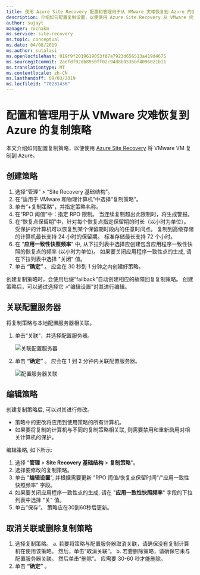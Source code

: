 ```yaml
---
title: 使用 Azure Site Recovery 配置和管理用于从 VMware 灾难恢复到 Azure 的复制策略 | Microsoft Docs
description: 介绍如何配置复制设置，以便使用 Azure Site Recovery 从 VMware 灾难恢复到 Azure。
author: sujayt
manager: rochakm
ms.service: site-recovery
ms.topic: conceptual
ms.date: 04/08/2019
ms.author: sutalasi
ms.openlocfilehash: 019f9f2019619053f87a7923d656513a419d4675
ms.sourcegitcommit: 2aefdf92db8950ff02c94d8b0535bf4096021b11
ms.translationtype: MT
ms.contentlocale: zh-CN
ms.lasthandoff: 09/03/2019
ms.locfileid: "70231436"
---
```

# <a name="configure-and-manage-replication-policies-for-vmware-disaster-recovery-to-azure"></a>配置和管理用于从 VMware 灾难恢复到 Azure 的复制策略
本文介绍如何配置复制策略，以便使用 [Azure Site Recovery](site-recovery-overview.md) 将 VMware VM 复制到 Azure。

## <a name="create-a-policy"></a>创建策略

1. 选择“管理” > “Site Recovery 基础结构”。
2. 在“适用于 VMware 和物理计算机”中选择“复制策略”。
3. 单击“+复制策略”，并指定策略名称。
4. 在“RPO 阈值”中：指定 RPO 限制。 当连续复制超出此限制时，将生成警报。
5. 在“恢复点保留期”中，针对每个恢复点指定保留期的时长（以小时为单位）。 受保护的计算机可以恢复到某个保留期时段内的任意时间点。 复制到高级存储的计算机最长支持 24 小时的保留期。 标准存储最长支持 72 个小时。
6. 在 "**应用一致性快照频率**" 中, 从下拉列表中选择应创建包含应用程序一致性快照的恢复点的频率 (以小时为单位)。 如果要关闭应用程序一致性点的生成, 请在下拉列表中选择 "关闭" 值。
7. 单击 **“确定”** 。 应会在 30 秒到 1 分钟之内创建好策略。

创建复制策略时，会使用后缀“failback”自动创建相应的故障回复复制策略。 创建策略后，可以通过选择它 >“编辑设置”对其进行编辑。

## <a name="associate-a-configuration-server"></a>关联配置服务器

将复制策略与本地配置服务器相关联。

1. 单击“关联”，并选择配置服务器。

    ![关联配置服务器](./media/vmware-azure-set-up-replication/associate1.png)
2. 单击 **“确定”** 。 应会在 1 到 2 分钟内关联配置服务器。

    ![配置服务器关联](./media/vmware-azure-set-up-replication/associate2.png)

## <a name="edit-a-policy"></a>编辑策略

创建复制策略后, 可以对其进行修改。

- 策略中的更改将应用到使用策略的所有计算机。
- 如果要将复制的计算机与不同的复制策略相关联, 则需要禁用和重新启用对相关计算机的保护。

编辑策略, 如下所示:
1. 选择 "**管理** > **Site Recovery 基础结构** > **复制策略**"。
2. 选择要修改的复制策略。
3. 单击 "**编辑设置**", 并根据需要更新 "RPO 阈值/恢复点保留时间"/"应用一致性快照频率" 字段。
4. 如果要关闭应用程序一致性点的生成, 请在 "**应用一致性快照频率**" 字段的下拉列表中选择 "关" 值。
5. 单击“保存”。 策略应在30到60秒后更新。



## <a name="disassociate-or-delete-a-replication-policy"></a>取消关联或删除复制策略

1. 选择复制策略。
    a. 若要将策略与配置服务器取消关联，请确保没有复制计算机在使用该策略。 然后，单击“取消关联”。
    b. 若要删除策略，请确保它未与配置服务器关联。 然后单击“删除”。 应需要 30-60 秒才能删除。
2. 单击 **“确定”** 。
